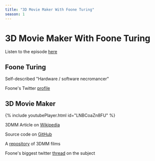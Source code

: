 ```yaml
---
title: "3D Movie Maker With Foone Turing"
season: 1
---
```

# 3D Movie Maker With Foone Turing

Listen to the episode [here](https://fosspod.content.town/episodes/3d-movie-maker-with-foone-turing)

## Foone Turing

Self-described "Hardware / software necromancer"

Foone's Twitter [profile](https://twitter.com/Foone)

## 3D Movie Maker

{% include youtubePlayer.html id="LNBCoaZn8FU" %}

3DMM Article on [Wikipedia](https://en.wikipedia.org/wiki/3D_Movie_Maker)

Source code on [GitHub](https://github.com/microsoft/Microsoft-3D-Movie-Maker)

A [repository](https://3dmm.com/movies.php) of 3DMM films

Foone's biggest twitter [thread](https://twitter.com/Foone/status/1511808848729804803) on the subject